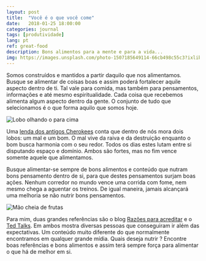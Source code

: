 ```yaml
---
layout: post
title:  "Você é o que você come"
date:   2018-01-25 18:00:00
categories: journal
tags: [produtividade]
lang: pt
ref: great-food
description: Bons alimentos para a mente e para a vida...
img: https://images.unsplash.com/photo-1507185649114-66cb498c55c3?ixlib=rb-0.3.5&s=643353e1f5849f43f3baad8411c47d35&auto=format&fit=crop&w=1050&q=80
---
```


Somos construídos e mantidos a partir daquilo que nos alimentamos. Busque se alimentar de coisas boas e assim poderá fortalecer aquile aspecto dentro de ti. Tal vale para comida, mas também para pensamentos, informações e até mesmo espiritualidade. Cada coisa que recebemos alimenta algum aspecto dentro da gente. O conjunto de tudo que selecionamos é o que forma aquilo que somos hoje.

![Lobo olhando o para cima](https://images.unsplash.com/photo-1511270948045-a7dbdd1d76ad?ixlib=rb-0.3.5&s=581d2c6a966870e03d60e46f83ff6b10&auto=format&fit=crop&w=1050&q=80)

Uma [lenda dos antigos Cherokees](http://www.sgi.org.br/pt/consciencia/a-fabula-cherokee-dos-dois-lobos/) conta que dentro de nós mora dois lobos: um mal e um bom. O mal vive da raiva e da destruição enquanto o bom busca harmonia com o seu redor. Todos os dias estes lutam entre si disputando espaço e domínio. Ambos são fortes, mas no fim vence somente aquele que alimentamos.

Busque alimentar-se sempre de bons alimentos e conteúdo que nutram bons pensamento dentro de si, para que destes pensamentos surjam boas ações. Nenhum corredor no mundo vence uma corrida com fome, nem mesmo chega a aguentar os treinos. De igual maneira, jamais alcançará uma melhoria se não nutrir bons pensamentos.

![Mão cheia de frutas](https://images.unsplash.com/photo-1483480798629-0a045ab9acdb?ixlib=rb-0.3.5&s=2b3784b84c35354f65517f83eea0dce2&auto=format&fit=crop&w=1050&q=80)

Para mim, duas grandes referências são o blog [Razões para acreditar](http://razoesparaacreditar.com) e o [Ted Talks](https://www.ted.com). Em ambos mostra diversas pessoas que conseguiram ir além das expectativas. Um conteúdo muito diferente do que normalmente encontramos em qualquer grande mídia. Quais deseja nutrir ? Encontre boas referências e bons alimentos e assim terá sempre força para alimentar o que há de melhor em si.
